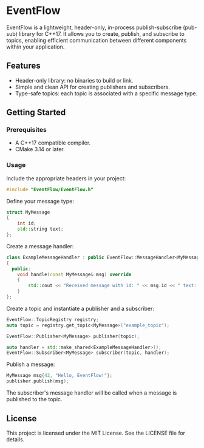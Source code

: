 # EventFlow

EventFlow is a lightweight, header-only, in-process publish-subscribe (pub-sub) library for C++17. It allows you to create, publish, and subscribe to topics, enabling efficient communication between different components within your application.

## Features

- Header-only library: no binaries to build or link.
- Simple and clean API for creating publishers and subscribers.
- Type-safe topics: each topic is associated with a specific message type.

## Getting Started

### Prerequisites

- A C++17 compatible compiler.
- CMake 3.14 or later.

### Usage

Include the appropriate headers in your project:

```cpp
#include "EventFlow/EventFlow.h"
```

Define your message type:

```cpp
struct MyMessage
{
    int id;
    std::string text;
};
```

Create a message handler:

```cpp
class ExampleMessageHandler : public EventFlow::MessageHandler<MyMessage>
{
  public:
    void handle(const MyMessage& msg) override
    {
        std::cout << "Received message with id: " << msg.id << " text: " << msg.text << std::endl;
    }
};
```

Create a topic and instantiate a publisher and a subscriber:

```cpp
EventFlow::TopicRegistry registry;
auto topic = registry.get_topic<MyMessage>("example_topic");

EventFlow::Publisher<MyMessage> publisher(topic);

auto handler = std::make_shared<ExampleMessageHandler>();
EventFlow::Subscriber<MyMessage> subscriber(topic, handler);
```

Publish a message:

```cpp
MyMessage msg{42, "Hello, EventFlow!"};
publisher.publish(msg);
```

The subscriber's message handler will be called when a message is published to the topic.

## License
This project is licensed under the MIT License. See the LICENSE file for details.
